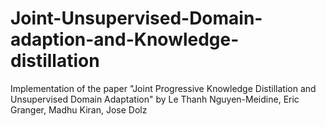 # Joint-Unsupervised-Domain-adaption-and-Knowledge-distillation
Implementation of the paper "Joint Progressive Knowledge Distillation and Unsupervised Domain Adaptation" by Le Thanh Nguyen-Meidine, Eric Granger, Madhu Kiran, Jose Dolz
